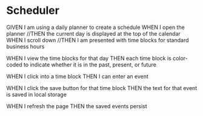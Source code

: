 # Scheduler



GIVEN I am using a daily planner to create a schedule
WHEN I open the planner
//THEN the current day is displayed at the top of the calendar
WHEN I scroll down
//THEN I am presented with time blocks for standard business hours


WHEN I view the time blocks for that day
THEN each time block is color-coded to indicate whether it is in the past, present, or future


WHEN I click into a time block
THEN I can enter an event


WHEN I click the save button for that time block
THEN the text for that event is saved in local storage


WHEN I refresh the page
THEN the saved events persist